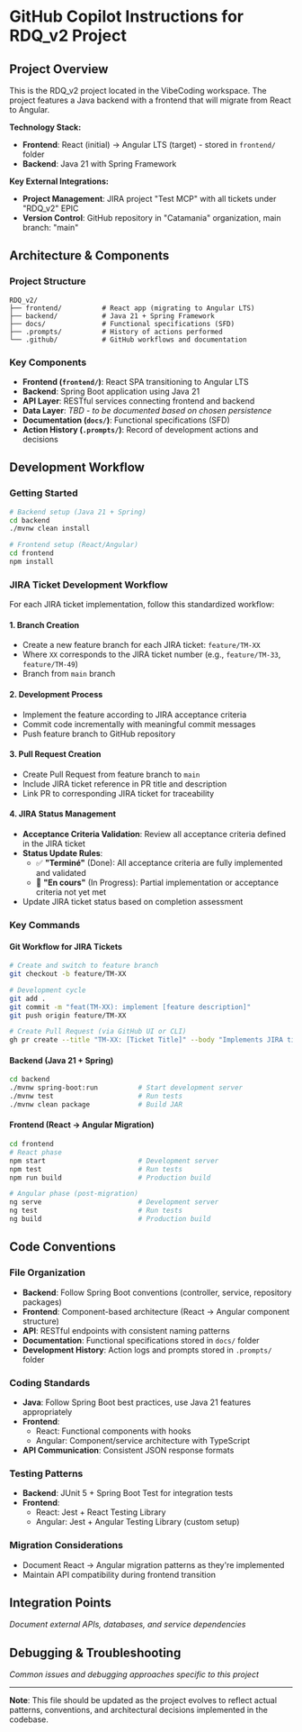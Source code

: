 # GitHub Copilot Instructions for RDQ_v2 Project

## Project Overview
This is the RDQ_v2 project located in the VibeCoding workspace. The project features a Java backend with a frontend that will migrate from React to Angular.

**Technology Stack:**
- **Frontend**: React (initial) → Angular LTS (target) - stored in `frontend/` folder
- **Backend**: Java 21 with Spring Framework

**Key External Integrations:**
- **Project Management**: JIRA project "Test MCP" with all tickets under "RDQ_v2" EPIC
- **Version Control**: GitHub repository in "Catamania" organization, main branch: "main"

## Architecture & Components

### Project Structure
```
RDQ_v2/
├── frontend/          # React app (migrating to Angular LTS)
├── backend/           # Java 21 + Spring Framework
├── docs/              # Functional specifications (SFD)
├── .prompts/          # History of actions performed
└── .github/           # GitHub workflows and documentation
```

### Key Components
- **Frontend (`frontend/`)**: React SPA transitioning to Angular LTS
- **Backend**: Spring Boot application using Java 21
- **API Layer**: RESTful services connecting frontend and backend
- **Data Layer**: *TBD - to be documented based on chosen persistence*
- **Documentation (`docs/`)**: Functional specifications (SFD)
- **Action History (`.prompts/`)**: Record of development actions and decisions

## Development Workflow

### Getting Started
```bash
# Backend setup (Java 21 + Spring)
cd backend
./mvnw clean install

# Frontend setup (React/Angular)
cd frontend
npm install
```

### JIRA Ticket Development Workflow
For each JIRA ticket implementation, follow this standardized workflow:

#### 1. Branch Creation
- Create a new feature branch for each JIRA ticket: `feature/TM-XX`
- Where `XX` corresponds to the JIRA ticket number (e.g., `feature/TM-33`, `feature/TM-49`)
- Branch from `main` branch

#### 2. Development Process
- Implement the feature according to JIRA acceptance criteria
- Commit code incrementally with meaningful commit messages
- Push feature branch to GitHub repository

#### 3. Pull Request Creation
- Create Pull Request from feature branch to `main`
- Include JIRA ticket reference in PR title and description
- Link PR to corresponding JIRA ticket for traceability

#### 4. JIRA Status Management
- **Acceptance Criteria Validation**: Review all acceptance criteria defined in the JIRA ticket
- **Status Update Rules**:
  - ✅ **"Terminé"** (Done): All acceptance criteria are fully implemented and validated
  - 🔄 **"En cours"** (In Progress): Partial implementation or acceptance criteria not yet met
- Update JIRA ticket status based on completion assessment

### Key Commands

#### Git Workflow for JIRA Tickets
```bash
# Create and switch to feature branch
git checkout -b feature/TM-XX

# Development cycle
git add .
git commit -m "feat(TM-XX): implement [feature description]"
git push origin feature/TM-XX

# Create Pull Request (via GitHub UI or CLI)
gh pr create --title "TM-XX: [Ticket Title]" --body "Implements JIRA ticket TM-XX"
```

#### Backend (Java 21 + Spring)
```bash
cd backend
./mvnw spring-boot:run          # Start development server
./mvnw test                     # Run tests
./mvnw clean package            # Build JAR
```

#### Frontend (React → Angular Migration)
```bash
cd frontend
# React phase
npm start                       # Development server
npm test                        # Run tests
npm run build                   # Production build

# Angular phase (post-migration)
ng serve                        # Development server
ng test                         # Run tests
ng build                        # Production build
```

## Code Conventions

### File Organization
- **Backend**: Follow Spring Boot conventions (controller, service, repository packages)
- **Frontend**: Component-based architecture (React → Angular component structure)
- **API**: RESTful endpoints with consistent naming patterns
- **Documentation**: Functional specifications stored in `docs/` folder
- **Development History**: Action logs and prompts stored in `.prompts/` folder

### Coding Standards
- **Java**: Follow Spring Boot best practices, use Java 21 features appropriately
- **Frontend**: 
  - React: Functional components with hooks
  - Angular: Component/service architecture with TypeScript
- **API Communication**: Consistent JSON response formats

### Testing Patterns
- **Backend**: JUnit 5 + Spring Boot Test for integration tests
- **Frontend**: 
  - React: Jest + React Testing Library
  - Angular: Jest + Angular Testing Library (custom setup)

### Migration Considerations
- Document React → Angular migration patterns as they're implemented
- Maintain API compatibility during frontend transition

## Integration Points
*Document external APIs, databases, and service dependencies*

## Debugging & Troubleshooting
*Common issues and debugging approaches specific to this project*

---

**Note**: This file should be updated as the project evolves to reflect actual patterns, conventions, and architectural decisions implemented in the codebase.